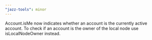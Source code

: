 ```yaml
---
"jazz-tools": minor
---
```


Account.isMe now indicates whether an account is the currently active account. To check if an account is the owner of the local node use isLocalNodeOwner instead.
